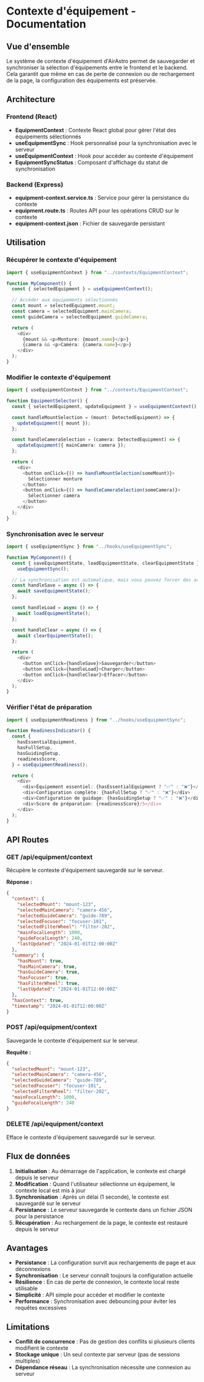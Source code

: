 # Contexte d'équipement - Documentation

## Vue d'ensemble

Le système de contexte d'équipement d'AirAstro permet de sauvegarder et synchroniser la sélection d'équipements entre le frontend et le backend. Cela garantit que même en cas de perte de connexion ou de rechargement de la page, la configuration des équipements est préservée.

## Architecture

### Frontend (React)

- **EquipmentContext** : Contexte React global pour gérer l'état des équipements sélectionnés
- **useEquipmentSync** : Hook personnalisé pour la synchronisation avec le serveur
- **useEquipmentContext** : Hook pour accéder au contexte d'équipement
- **EquipmentSyncStatus** : Composant d'affichage du statut de synchronisation

### Backend (Express)

- **equipment-context.service.ts** : Service pour gérer la persistance du contexte
- **equipment.route.ts** : Routes API pour les opérations CRUD sur le contexte
- **equipment-context.json** : Fichier de sauvegarde persistant

## Utilisation

### Récupérer le contexte d'équipement

```typescript
import { useEquipmentContext } from "../contexts/EquipmentContext";

function MyComponent() {
  const { selectedEquipment } = useEquipmentContext();

  // Accéder aux équipements sélectionnés
  const mount = selectedEquipment.mount;
  const camera = selectedEquipment.mainCamera;
  const guideCamera = selectedEquipment.guideCamera;

  return (
    <div>
      {mount && <p>Monture: {mount.name}</p>}
      {camera && <p>Caméra: {camera.name}</p>}
    </div>
  );
}
```

### Modifier le contexte d'équipement

```typescript
import { useEquipmentContext } from "../contexts/EquipmentContext";

function EquipmentSelector() {
  const { selectedEquipment, updateEquipment } = useEquipmentContext();

  const handleMountSelection = (mount: DetectedEquipment) => {
    updateEquipment({ mount });
  };

  const handleCameraSelection = (camera: DetectedEquipment) => {
    updateEquipment({ mainCamera: camera });
  };

  return (
    <div>
      <button onClick={() => handleMountSelection(someMount)}>
        Sélectionner monture
      </button>
      <button onClick={() => handleCameraSelection(someCamera)}>
        Sélectionner caméra
      </button>
    </div>
  );
}
```

### Synchronisation avec le serveur

```typescript
import { useEquipmentSync } from "../hooks/useEquipmentSync";

function MyComponent() {
  const { saveEquipmentState, loadEquipmentState, clearEquipmentState } =
    useEquipmentSync();

  // La synchronisation est automatique, mais vous pouvez forcer des actions
  const handleSave = async () => {
    await saveEquipmentState();
  };

  const handleLoad = async () => {
    await loadEquipmentState();
  };

  const handleClear = async () => {
    await clearEquipmentState();
  };

  return (
    <div>
      <button onClick={handleSave}>Sauvegarder</button>
      <button onClick={handleLoad}>Charger</button>
      <button onClick={handleClear}>Effacer</button>
    </div>
  );
}
```

### Vérifier l'état de préparation

```typescript
import { useEquipmentReadiness } from "../hooks/useEquipmentSync";

function ReadinessIndicator() {
  const {
    hasEssentialEquipment,
    hasFullSetup,
    hasGuidingSetup,
    readinessScore,
  } = useEquipmentReadiness();

  return (
    <div>
      <div>Équipement essentiel: {hasEssentialEquipment ? "✅" : "❌"}</div>
      <div>Configuration complète: {hasFullSetup ? "✅" : "❌"}</div>
      <div>Configuration de guidage: {hasGuidingSetup ? "✅" : "❌"}</div>
      <div>Score de préparation: {readinessScore}/5</div>
    </div>
  );
}
```

## API Routes

### GET /api/equipment/context

Récupère le contexte d'équipement sauvegardé sur le serveur.

**Réponse :**

```json
{
  "context": {
    "selectedMount": "mount-123",
    "selectedMainCamera": "camera-456",
    "selectedGuideCamera": "guide-789",
    "selectedFocuser": "focuser-101",
    "selectedFilterWheel": "filter-202",
    "mainFocalLength": 1000,
    "guideFocalLength": 240,
    "lastUpdated": "2024-01-01T12:00:00Z"
  },
  "summary": {
    "hasMount": true,
    "hasMainCamera": true,
    "hasGuideCamera": true,
    "hasFocuser": true,
    "hasFilterWheel": true,
    "lastUpdated": "2024-01-01T12:00:00Z"
  },
  "hasContext": true,
  "timestamp": "2024-01-01T12:00:00Z"
}
```

### POST /api/equipment/context

Sauvegarde le contexte d'équipement sur le serveur.

**Requête :**

```json
{
  "selectedMount": "mount-123",
  "selectedMainCamera": "camera-456",
  "selectedGuideCamera": "guide-789",
  "selectedFocuser": "focuser-101",
  "selectedFilterWheel": "filter-202",
  "mainFocalLength": 1000,
  "guideFocalLength": 240
}
```

### DELETE /api/equipment/context

Efface le contexte d'équipement sauvegardé sur le serveur.

## Flux de données

1. **Initialisation** : Au démarrage de l'application, le contexte est chargé depuis le serveur
2. **Modification** : Quand l'utilisateur sélectionne un équipement, le contexte local est mis à jour
3. **Synchronisation** : Après un délai (1 seconde), le contexte est sauvegardé sur le serveur
4. **Persistance** : Le serveur sauvegarde le contexte dans un fichier JSON pour la persistance
5. **Récupération** : Au rechargement de la page, le contexte est restauré depuis le serveur

## Avantages

- **Persistance** : La configuration survit aux rechargements de page et aux déconnexions
- **Synchronisation** : Le serveur connaît toujours la configuration actuelle
- **Résilience** : En cas de perte de connexion, le contexte local reste utilisable
- **Simplicité** : API simple pour accéder et modifier le contexte
- **Performance** : Synchronisation avec debouncing pour éviter les requêtes excessives

## Limitations

- **Conflit de concurrence** : Pas de gestion des conflits si plusieurs clients modifient le contexte
- **Stockage unique** : Un seul contexte par serveur (pas de sessions multiples)
- **Dépendance réseau** : La synchronisation nécessite une connexion au serveur
